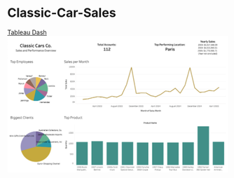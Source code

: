 # Classic-Car-Sales

[Tableau Dash](https://public.tableau.com/shared/YX5TQBFYS?:display_count=n&:origin=viz_share_link)
![Dash Screenshot](https://github.com/JBBrian/Classic-Car-Sales/blob/b0215f4ccb04222924ee421070750bb68b8f554f/CarDash.png)
